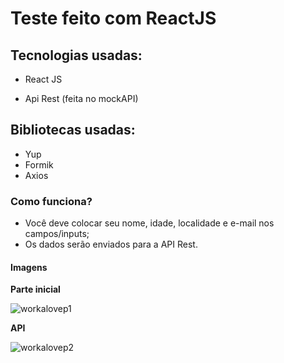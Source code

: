 # **Teste feito com ReactJS**

## Tecnologias usadas:

- React JS

- Api Rest (feita no mockAPI)

## Bibliotecas usadas:

- Yup
- Formik
- Axios

### Como funciona?

- Você deve colocar seu nome, idade, localidade e e-mail nos campos/inputs;
- Os dados serão enviados para a API Rest.

#### Imagens

**Parte inicial**

![workalovep1](https://user-images.githubusercontent.com/85703276/131431349-087cf047-270b-4946-85e3-29bb4ca47d91.jpg)

**API**

![workalovep2](https://user-images.githubusercontent.com/85703276/131431360-2a91f9aa-91eb-4fa4-833d-dc99accd3c8a.jpg)
